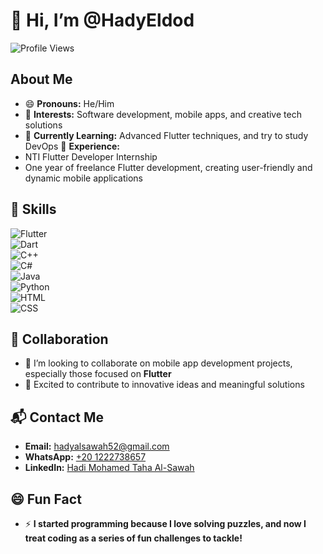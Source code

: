 # 👋 Hi, I’m @HadyEldod  

![Profile Views](https://komarev.com/ghpvc/?username=HadyEldod&color=brightgreen)  

## About Me  
- 😄 **Pronouns:** He/Him  
- 👀 **Interests:** Software development, mobile apps, and creative tech solutions  
- 🌱 **Currently Learning:** Advanced Flutter techniques, and try to study DevOps 
  💼 **Experience:**
- NTI Flutter Developer Internship 
- One year of freelance Flutter development, creating user-friendly and dynamic mobile applications  

## 🚀 Skills  
![Flutter](https://img.shields.io/badge/Flutter-blue?logo=flutter&logoColor=white&style=for-the-badge)  
![Dart](https://img.shields.io/badge/Dart-blue?logo=dart&logoColor=white&style=for-the-badge)  
![C++](https://img.shields.io/badge/C++-00599C?logo=c%2B%2B&logoColor=white&style=for-the-badge)  
![C#](https://img.shields.io/badge/C%23-239120?logo=c-sharp&logoColor=white&style=for-the-badge)  
![Java](https://img.shields.io/badge/Java-007396?logo=java&logoColor=white&style=for-the-badge)  
![Python](https://img.shields.io/badge/Python-FFD43B?logo=python&logoColor=blue&style=for-the-badge)  
![HTML](https://img.shields.io/badge/HTML5-E34F26?logo=html5&logoColor=white&style=for-the-badge)  
![CSS](https://img.shields.io/badge/CSS3-1572B6?logo=css3&logoColor=white&style=for-the-badge)  

## 🤝 Collaboration  
- 💞️ I’m looking to collaborate on mobile app development projects, especially those focused on **Flutter**  
- 🚀 Excited to contribute to innovative ideas and meaningful solutions  

## 📬 Contact Me  
- **Email:** [hadyalsawah52@gmail.com](mailto:hadyalsawah52@gmail.com)  
- **WhatsApp:** [+20 1222738657](https://wa.me/201222738657)  
- **LinkedIn:** [Hadi Mohamed Taha Al-Sawah](https://www.linkedin.com/in/hady-el-sawah)  

## 😄 Fun Fact  
- ⚡ **I started programming because I love solving puzzles, and now I treat coding as a series of fun challenges to tackle!**  
